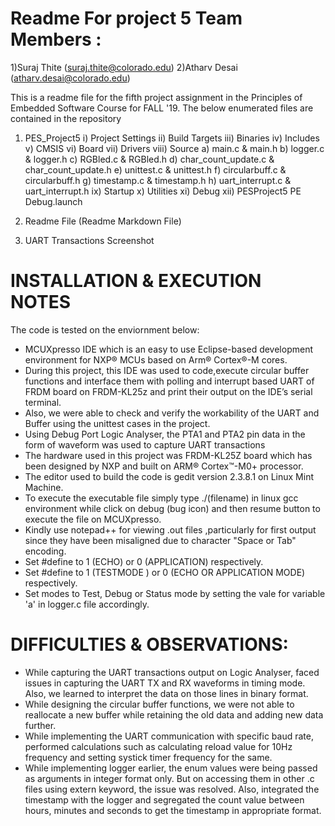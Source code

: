 # Readme For project 5 Team Members :
1)Suraj Thite (suraj.thite@colorado.edu)
2)Atharv Desai (atharv.desai@colorado.edu)

This is a readme file for the fifth project assignment in the Principles of Embedded Software Course for FALL '19. 
The below enumerated files are contained in the repository 
1) PES_Project5 
i) Project Settings 
ii) Build Targets 
iii) Binaries 
iv) Includes 
v) CMSIS 
vi) Board 
vii) Drivers 
viii) Source a) main.c & main.h 
             b) logger.c & logger.h 
             c) RGBled.c & RGBled.h 
             d) char_count_update.c & char_count_update.h 
             e) unittest.c & unittest.h 
             f) circularbuff.c & circularbuff.h 
             g) timestamp.c  & timestamp.h
             h) uart_interrupt.c & uart_interrupt.h
ix) Startup 
x) Utilities 
xi) Debug 
xii) PESProject5 PE Debug.launch

2) Readme File (Readme Markdown File)

3) UART Transactions Screenshot

# INSTALLATION & EXECUTION NOTES 

The code is tested on the enviornment below:

* MCUXpresso IDE which is an easy to use Eclipse-based development environment for NXP® MCUs based on Arm® Cortex®-M cores.
* During this project, this IDE was used to code,execute circular buffer functions and interface them with polling and interrupt based UART of FRDM board on FRDM-KL25z and print their output on the IDE’s serial terminal.
* Also, we were able to check and verify the workability of the UART and Buffer using the unittest cases in the project.
* Using Debug Port Logic Analyser, the PTA1 and PTA2 pin data in the form of  waveform was used to capture UART transactions 
* The hardware used in this project was FRDM-KL25Z board which has been designed by NXP and built on ARM® Cortex™-M0+ processor.
* The editor used to build the code is gedit version 2.3.8.1 on Linux Mint Machine.
* To execute the executable file simply type ./(filename) in linux gcc environment while click on debug (bug icon) and then resume button to execute the file on MCUXpresso.
* Kindly use notepad++ for viewing .out files ,particularly for first output since they have been misaligned due to character "Space or Tab" encoding.
* Set #define to 1 (ECHO) or 0 (APPLICATION)  respectively.
* Set #define to 1 (TESTMODE ) or 0 (ECHO OR APPLICATION MODE)  respectively.
* Set modes to Test, Debug or Status mode by setting the vale for variable 'a'  in logger.c file accordingly.  

# DIFFICULTIES & OBSERVATIONS:

* While capturing the UART transactions output on Logic Analyser, faced issues in capturing the UART TX and RX waveforms in timing mode. Also, we learned to interpret the data on those   lines in binary format.
* While designing the circular buffer functions, we were not able to reallocate a new buffer while retaining the old data and adding new data further.
* While implementing the UART communication with specific baud rate, performed calculations such as calculating reload value for 10Hz frequency and setting systick timer frequency for the same.
* While implementing logger earlier, the enum values were being passed as arguments in integer format only. But on accessing them in other .c files using extern keyword, the issue was resolved. Also, integrated the timestamp with the logger and segregated the count value between hours, minutes and seconds to get the timestamp in appropriate format.
